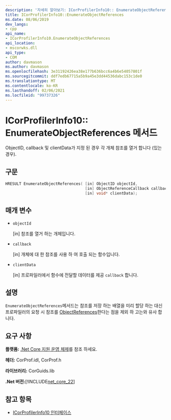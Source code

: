 ```yaml
---
description: '자세히 알아보기: ICorProfilerInfo10:: EnumerateObjectReferences 메서드'
title: ICorProfilerInfo10::EnumerateObjectReferences
ms.date: 08/06/2019
dev_langs:
- cpp
api_name:
- ICorProfilerInfo10.EnumerateObjectReferences
api_location:
- mscorwks.dll
api_type:
- COM
author: davmason
ms.author: davmason
ms.openlocfilehash: 3e31192426ea38e177b636bcc6a4b6e54057801f
ms.sourcegitcommit: ddf7edb67715a5b9a45e3dd44536dabc153c1de0
ms.translationtype: MT
ms.contentlocale: ko-KR
ms.lasthandoff: 02/06/2021
ms.locfileid: "99737326"
---
```

# <a name="icorprofilerinfo10enumerateobjectreferences-method"></a>ICorProfilerInfo10:: EnumerateObjectReferences 메서드

ObjectID, callback 및 clientData가 지정 된 경우 각 개체 참조를 열거 합니다 (있는 경우).

## <a name="syntax"></a>구문

```cpp
HRESULT EnumerateObjectReferences( [in] ObjectID objectId,
                                   [in] ObjectReferenceCallback callback,
                                   [in] void* clientData);
```

## <a name="parameters"></a>매개 변수

- `objectId`

  \[in] 참조를 열거 하는 개체입니다.

- `callback`

  \[in] 개체에 대 한 참조를 사용 하 여 호출 되는 함수입니다.

- `clientData`

  \[in] 프로파일러에서 함수에 전달할 데이터를 제공 `callback` 합니다.

## <a name="remarks"></a>설명

`EnumerateObjectReferences`메서드는 참조를 저장 하는 배열을 미리 할당 하는 대신 프로파일러의 요청 시 참조를 [ObjectReferences](icorprofilercallback-objectreferences-method.md)한다는 점을 제외 하 고는와 유사 합니다.

## <a name="requirements"></a>요구 사항

**플랫폼:** [.Net Core 지원 운영 체제](../../../core/install/windows.md?pivots=os-windows)를 참조 하세요.

**헤더:** CorProf.idl, CorProf.h

**라이브러리:** CorGuids.lib

**.Net 버전:**[!INCLUDE[net_core_22](../../../../includes/net-core-30-md.md)]

## <a name="see-also"></a>참고 항목

- [ICorProfilerInfo10 인터페이스](icorprofilerinfo10-interface.md)
